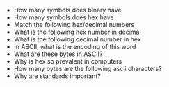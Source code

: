 - How many symbols does binary have
- How many symbols does hex have
- Match the following hex/decimal numbers
- What is the following hex number in decimal
- What is the following decimal number in hex
- In ASCII, what is the encoding of this word
- What are these bytes in ASCII?
- Why is hex so prevalent in computers
- How many bytes are the following ascii characters?
- Why are standards important?